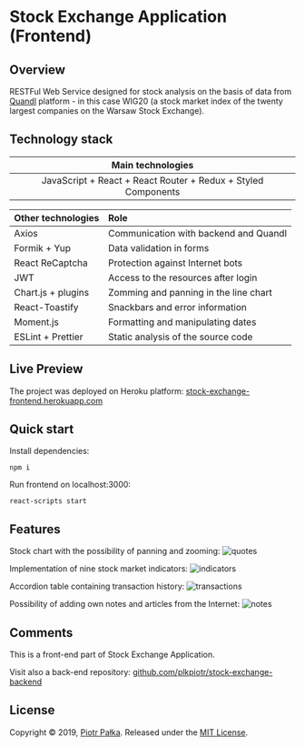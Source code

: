 # Stock Exchange Application (Frontend)

## Overview

RESTFul Web Service designed for stock analysis on the basis of data from [Quandl](https://www.quandl.com/data/WARSAWSE-Warsaw-Stock-Exchange) platform - in
this case WIG20 (a stock market index of the twenty largest companies on the Warsaw Stock Exchange).

## Technology stack

|Main technologies|
|:---:|
|JavaScript + React + React Router + Redux + Styled Components|

|Other technologies|Role|
|:----|:----|
|Axios|Communication with backend and Quandl|
|Formik + Yup|Data validation in forms|
|React ReCaptcha|Protection against Internet bots|
|JWT|Access to the resources after login|
|Chart.js + plugins|Zomming and panning in the line chart|
|React-Toastify|Snackbars and error information|
|Moment.js|Formatting and manipulating dates|
|ESLint + Prettier|Static analysis of the source code|

## Live Preview

The project was deployed on Heroku platform: [stock-exchange-frontend.herokuapp.com](https://stock-exchange-frontend.herokuapp.com/)

## Quick start

Install dependencies:
```
npm i
```
Run frontend on localhost:3000:
```
react-scripts start
```

## Features

Stock chart with the possibility of panning and zooming:
![quotes](https://user-images.githubusercontent.com/21959354/64079665-86f30d80-ccea-11e9-86bc-fc1dfaf2969b.png)

Implementation of nine stock market indicators:
![indicators](https://user-images.githubusercontent.com/21959354/64079620-0af8c580-ccea-11e9-8ea0-0cc7e61d3da2.png)

Accordion table containing transaction history:
![transactions](https://user-images.githubusercontent.com/21959354/64079623-0b915c00-ccea-11e9-824d-ce9bfd7195f1.png)

Possibility of adding own notes and articles from the Internet:
![notes](https://user-images.githubusercontent.com/21959354/64079621-0af8c580-ccea-11e9-81e1-f8c37c1d5fe9.png)

## Comments

This is a front-end part of Stock Exchange Application.

Visit also a back-end repository: [github.com/plkpiotr/stock-exchange-backend](https://github.com/plkpiotr/stock-exchange-backend)

## License
Copyright © 2019, [Piotr Pałka](https://github.com/plkpiotr). Released under the [MIT License](LICENSE).

